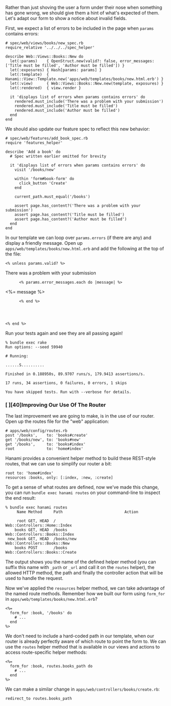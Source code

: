 Rather than just shoving the user a form under their nose when something has gone wrong, we should give them a hint of what's expected of them. Let's adapt our form to show a notice about invalid fields.

First, we expect a list of errors to be included in the page when `params` contains errors:
    
    
    # spec/web/views/books/new_spec.rb
    require_relative '../../../spec_helper'
    
    describe Web::Views::Books::New do
      let(:params)    { OpenStruct.new(valid?: false, error_messages: ['Title must be filled', 'Author must be filled']) }
      let(:exposures) { Hash[params: params] }
      let(:template)  { Hanami::View::Template.new('apps/web/templates/books/new.html.erb') }
      let(:view)      { Web::Views::Books::New.new(template, exposures) }
      let(:rendered)  { view.render }
    
      it 'displays list of errors when params contains errors' do
        rendered.must_include('There was a problem with your submission')
        rendered.must_include('Title must be filled')
        rendered.must_include('Author must be filled')
      end
    end
    

We should also update our feature spec to reflect this new behavior:
    
    
    # spec/web/features/add_book_spec.rb
    require 'features_helper'
    
    describe 'Add a book' do
      # Spec written earlier omitted for brevity
    
      it 'displays list of errors when params contains errors' do
        visit '/books/new'
    
        within 'form#book-form' do
          click_button 'Create'
        end
    
        current_path.must_equal('/books')
    
        assert page.has_content?('There was a problem with your submission')
        assert page.has_content?('Title must be filled')
        assert page.has_content?('Author must be filled')
      end
    end
    

In our template we can loop over `params.errors` (if there are any) and display a friendly message. Open up `apps/web/templates/books/new.html.erb` and add the following at the top of the file:
    
    
    <% unless params.valid? %>
      

        
There was a problem with your submission

        

          <% params.error_messages.each do |message| %>
            
<%= message %>

          <% end %>
        

      

    <% end %>
    

Run your tests again and see they are all passing again!
    
    
    % bundle exec rake
    Run options: --seed 59940
    
    # Running:
    
    ......S..........
    
    Finished in 0.188950s, 89.9707 runs/s, 179.9413 assertions/s.
    
    17 runs, 34 assertions, 0 failures, 0 errors, 1 skips
    
    You have skipped tests. Run with --verbose for details.
    

### [ ][40]Improving Our Use Of The Router

The last improvement we are going to make, is in the use of our router. Open up the routes file for the "web" application:
    
    
    # apps/web/config/routes.rb
    post '/books',    to: 'books#create'
    get '/books/new', to: 'books#new'
    get '/books',     to: 'books#index'
    root              to: 'home#index'
    

Hanami provides a convenient helper method to build these REST-style routes, that we can use to simplify our router a bit:
    
    
    root to: 'home#index'
    resources :books, only: [:index, :new, :create]
    

To get a sense of what routes are defined, now we've made this change, you can run `bundle exec hanami routes` on your command-line to inspect the end result:
    
    
    % bundle exec hanami routes
         Name Method     Path                           Action
    
         root GET, HEAD  /                              Web::Controllers::Home::Index
        books GET, HEAD  /books                         Web::Controllers::Books::Index
     new_book GET, HEAD  /books/new                     Web::Controllers::Books::New
        books POST       /books                         Web::Controllers::Books::Create
    

The output shows you the name of the defined helper method (you can suffix this name with `_path` or `_url` and call it on the `routes` helper), the allowed HTTP method, the path and finally the controller action that will be used to handle the request.

Now we've applied the `resources` helper method, we can take advantage of the named route methods. Remember how we built our form using `form_for` in `apps/web/templates/books/new.html.erb`?
    
    
    <%=
      form_for :book, '/books' do
        # ...
      end
    %>
    

We don't need to include a hard-coded path in our template, when our router is already perfectly aware of which route to point the form to. We can use the `routes` helper method that is available in our views and actions to access route-specific helper methods:
    
    
    <%=
      form_for :book, routes.books_path do
        # ...
      end
    %>
    

We can make a similar change in `apps/web/controllers/books/create.rb`:
    
    
    redirect_to routes.books_path
